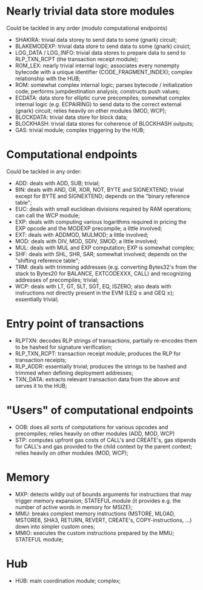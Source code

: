 <!-- Notes for a Telegram message for auditors -->

# Nearly trivial data store modules

Could be tackled in any order (modulo computational endpoints)

- SHAKIRA: trivial data storey to send data to some (gnark) circuit;
- BLAKEMODEXP: trivial data store to send data to some (gnark) ciruict;
- LOG_DATA / LOG_INFO: trivial data stores to prepare data to send to RLP_TXN_RCPT (the transaction receipt module);
- ROM_LEX: nearly trivial internal logic; associates every nonempty bytecode with a unique identifier (CODE_FRAGMENT_INDEX); complex relationship with the HUB;
- ROM: somewhat complex internal logic; parses bytecode / initialization code; performs jumpdestination analysis; constructs push values;
- ECDATA: data store for elliptic curve precompiles; somewhat complex internal logic (e.g. ECPAIRING) to send data to the correct external (gnark) circuit; relies heavily on other modules (MOD, WCP);
- BLOCKDATA: trivial data store for block data;
- BLOCKHASH: trivial data stores for coherence of BLOCKHASH outputs;
- GAS: trivial module; complex triggering by the HUB;

# Computational endpoints

Could be tackled in any order:

- ADD: deals with ADD, SUB; trivial;
- BIN: deals with AND, OR, XOR, NOT, BYTE and SIGNEXTEND; trivial except for BYTE and SIGNEXTEND; depends on the "binary reference table";
- EUC: deals with small euclidean divisions required by RAM operations; can call the WCP module;
- EXP: deals with computing various logarithms required in pricing the EXP opcode and the MODEXP precompile; a little involved;
- EXT: deals with ADDMOD, MULMOD; a little involved;
- MOD: deals with DIV, MOD, SDIV, SMOD; a little involved;
- MUL: deals with MUL and EXP computation; EXP is somewhat complex;
- SHF: deals with SHL, SHR, SAR; somewhat involved; depends on the "shifting reference table";
- TRM: deals with trimming addresses (e.g. converting Bytes32's from the stack to Bytes20 for BALANCE, EXTCODEXXX, CALL) and recognizing addresses of precompiles; trivial;
- WCP: deals with LT, GT, SLT, SGT, EQ, ISZERO; also deals with instructions not directly present in the EVM (LEQ ≤ and GEQ ≥); essentially trivial;

# Entry point of transactions

- RLPTXN: decodes RLP strings of transactions, partially re-encodes them to be hashed for signature verification;
- RLP_TXN_RCPT: transaction receipt module; produces the RLP for transaction receipts;
- RLP_ADDR: essentially trivial; produces the strings to be hashed and trimmed when defining deployment addresses;
- TXN_DATA: extracts relevant transaction data from the above and serves it to the HUB;

# "Users" of computational endpoints

- OOB: does all sorts of computations for various opcodes and precompiles; relies heavily on other modules (ADD, MOD, WCP)
- STP: computes upfront gas costs of CALL's and CREATE's, gas stipends for CALL's and gas provided to the child context by the parent context; relies heavily on other modules (MOD, WCP);

# Memory

- MXP: detects wildly out of bounds arguments for instructions that may trigger memory expansion; STATEFUL module (it provides e.g. the number of active words in memory for MSIZE);
- MMU: breaks complext memory instructions (MSTORE, MLOAD, MSTORE8, SHA3, RETURN, REVERT, CREATE's, COPY-instructions, ...) down into simpler custom ones;
- MMIO: executes the custom instructions prepared by the MMU; STATEFUL module;

# Hub

- HUB: main coordination module; complex;
